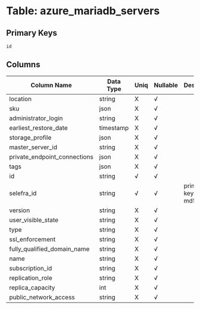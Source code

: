 # Table: azure_mariadb_servers

## Primary Keys 

```
id
```


## Columns 

|  Column Name   |  Data Type  | Uniq | Nullable | Description | 
|  ----  | ----  | ----  | ----  | ---- | 
| location | string | X | √ |  | 
| sku | json | X | √ |  | 
| administrator_login | string | X | √ |  | 
| earliest_restore_date | timestamp | X | √ |  | 
| storage_profile | json | X | √ |  | 
| master_server_id | string | X | √ |  | 
| private_endpoint_connections | json | X | √ |  | 
| tags | json | X | √ |  | 
| id | string | √ | √ |  | 
| selefra_id | string | √ | √ | primary keys value md5 | 
| version | string | X | √ |  | 
| user_visible_state | string | X | √ |  | 
| type | string | X | √ |  | 
| ssl_enforcement | string | X | √ |  | 
| fully_qualified_domain_name | string | X | √ |  | 
| name | string | X | √ |  | 
| subscription_id | string | X | √ |  | 
| replication_role | string | X | √ |  | 
| replica_capacity | int | X | √ |  | 
| public_network_access | string | X | √ |  | 


